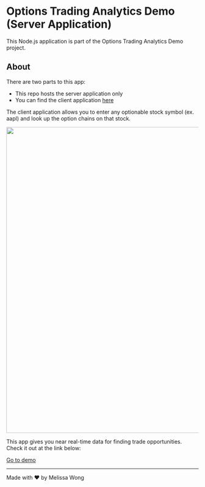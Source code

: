# Options Trading Analytics Demo (Server Application)

This Node.js application is part of the Options Trading Analytics Demo project.


## About

There are two parts to this app:

- This repo hosts the server application only
- You can find the client application [here](https://github.com/melissakw/optionChain)

The client application allows you to enter any optionable stock symbol (ex. aapl) and look up the option chains on that stock.

<img src="https://i.ibb.co/128Cnj6/options-project-gif.gif" width="800" />

This app gives you near real-time data for finding trade opportunities. Check it out at the link below:

[Go to demo](http://52.39.121.151/)

---

Made with ❤️ by Melissa Wong
